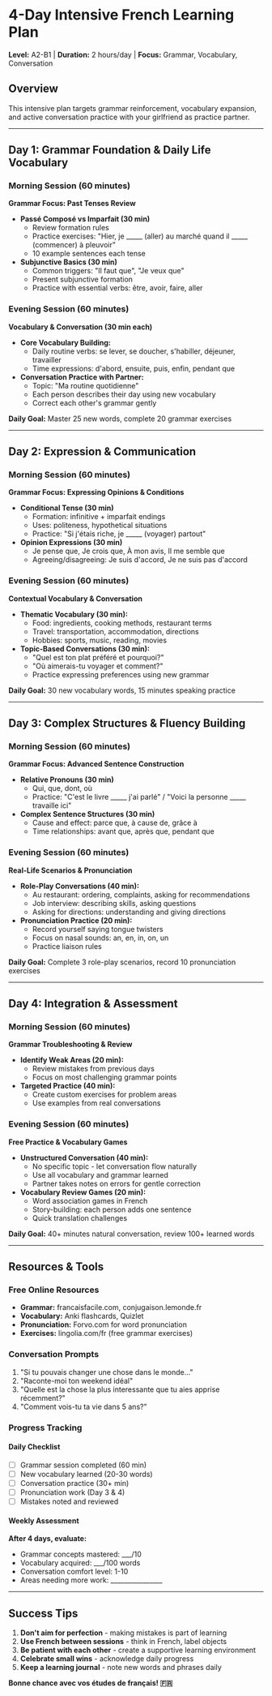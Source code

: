 # 4-Day Intensive French Learning Plan
**Level:** A2-B1 | **Duration:** 2 hours/day | **Focus:** Grammar, Vocabulary, Conversation

## Overview
This intensive plan targets grammar reinforcement, vocabulary expansion, and active conversation practice with your girlfriend as practice partner.

---

## Day 1: Grammar Foundation & Daily Life Vocabulary

### Morning Session (60 minutes)
**Grammar Focus: Past Tenses Review**
- **Passé Composé vs Imparfait (30 min)**
  - Review formation rules
  - Practice exercises: "Hier, je _____ (aller) au marché quand il _____ (commencer) à pleuvoir"
  - 10 example sentences each tense
- **Subjunctive Basics (30 min)**
  - Common triggers: "Il faut que", "Je veux que"
  - Present subjunctive formation
  - Practice with essential verbs: être, avoir, faire, aller

### Evening Session (60 minutes)
**Vocabulary & Conversation (30 min each)**
- **Core Vocabulary Building:**
  - Daily routine verbs: se lever, se doucher, s'habiller, déjeuner, travailler
  - Time expressions: d'abord, ensuite, puis, enfin, pendant que
- **Conversation Practice with Partner:**
  - Topic: "Ma routine quotidienne"
  - Each person describes their day using new vocabulary
  - Correct each other's grammar gently

**Daily Goal:** Master 25 new words, complete 20 grammar exercises

---

## Day 2: Expression & Communication

### Morning Session (60 minutes)
**Grammar Focus: Expressing Opinions & Conditions**
- **Conditional Tense (30 min)**
  - Formation: infinitive + imparfait endings
  - Uses: politeness, hypothetical situations
  - Practice: "Si j'étais riche, je _____ (voyager) partout"
- **Opinion Expressions (30 min)**
  - Je pense que, Je crois que, À mon avis, Il me semble que
  - Agreeing/disagreeing: Je suis d'accord, Je ne suis pas d'accord

### Evening Session (60 minutes)
**Contextual Vocabulary & Conversation**
- **Thematic Vocabulary (30 min):**
  - Food: ingredients, cooking methods, restaurant terms
  - Travel: transportation, accommodation, directions
  - Hobbies: sports, music, reading, movies
- **Topic-Based Conversations (30 min):**
  - "Quel est ton plat préféré et pourquoi?"
  - "Où aimerais-tu voyager et comment?"
  - Practice expressing preferences using new grammar

**Daily Goal:** 30 new vocabulary words, 15 minutes speaking practice

---

## Day 3: Complex Structures & Fluency Building

### Morning Session (60 minutes)
**Grammar Focus: Advanced Sentence Construction**
- **Relative Pronouns (30 min)**
  - Qui, que, dont, où
  - Practice: "C'est le livre _____ j'ai parlé" / "Voici la personne _____ travaille ici"
- **Complex Sentence Structures (30 min)**
  - Cause and effect: parce que, à cause de, grâce à
  - Time relationships: avant que, après que, pendant que

### Evening Session (60 minutes)
**Real-Life Scenarios & Pronunciation**
- **Role-Play Conversations (40 min):**
  - Au restaurant: ordering, complaints, asking for recommendations
  - Job interview: describing skills, asking questions
  - Asking for directions: understanding and giving directions
- **Pronunciation Practice (20 min):**
  - Record yourself saying tongue twisters
  - Focus on nasal sounds: an, en, in, on, un
  - Practice liaison rules

**Daily Goal:** Complete 3 role-play scenarios, record 10 pronunciation exercises

---

## Day 4: Integration & Assessment

### Morning Session (60 minutes)
**Grammar Troubleshooting & Review**
- **Identify Weak Areas (20 min):**
  - Review mistakes from previous days
  - Focus on most challenging grammar points
- **Targeted Practice (40 min):**
  - Create custom exercises for problem areas
  - Use examples from real conversations

### Evening Session (60 minutes)
**Free Practice & Vocabulary Games**
- **Unstructured Conversation (40 min):**
  - No specific topic - let conversation flow naturally
  - Use all vocabulary and grammar learned
  - Partner takes notes on errors for gentle correction
- **Vocabulary Review Games (20 min):**
  - Word association games in French
  - Story-building: each person adds one sentence
  - Quick translation challenges

**Daily Goal:** 40+ minutes natural conversation, review 100+ learned words

---

## Resources & Tools

### Free Online Resources
- **Grammar:** francaisfacile.com, conjugaison.lemonde.fr
- **Vocabulary:** Anki flashcards, Quizlet
- **Pronunciation:** Forvo.com for word pronunciation
- **Exercises:** lingolia.com/fr (free grammar exercises)

### Conversation Prompts
1. "Si tu pouvais changer une chose dans le monde..."
2. "Raconte-moi ton weekend idéal"
3. "Quelle est la chose la plus interessante que tu aies apprise récemment?"
4. "Comment vois-tu ta vie dans 5 ans?"

### Progress Tracking

#### Daily Checklist
- [ ] Grammar session completed (60 min)
- [ ] New vocabulary learned (20-30 words)
- [ ] Conversation practice (30+ min)
- [ ] Pronunciation work (Day 3 & 4)
- [ ] Mistakes noted and reviewed

#### Weekly Assessment
**After 4 days, evaluate:**
- Grammar concepts mastered: ___/10
- Vocabulary acquired: ___/100 words
- Conversation comfort level: 1-10
- Areas needing more work: ________________

---

## Success Tips
1. **Don't aim for perfection** - making mistakes is part of learning
2. **Use French between sessions** - think in French, label objects
3. **Be patient with each other** - create a supportive learning environment
4. **Celebrate small wins** - acknowledge daily progress
5. **Keep a learning journal** - note new words and phrases daily

**Bonne chance avec vos études de français! 🇫🇷**